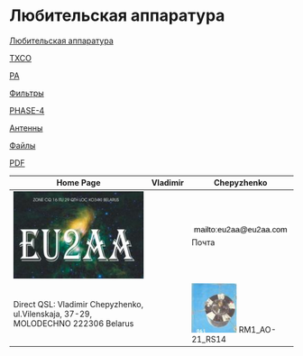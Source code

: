 # Любительская аппаратура

[Любительская аппаратура](AmRig.md)

[TXCO](TXCO.md)

[PA](PA.md)

[Фильтры](FIL.md)

[PHASE-4](P4.md)

[Антенны](Ant.md)

[Файлы](FILES.md)

[PDF](PDF.md)

| Home Page | Vladimir | Chepyzhenko |
| ------------- | ------------- | ------------- |
|![QSL](photo/22.jpg) | |![mailto](photo/mailto3.png) Почта  |
| Direct QSL: Vladimir Chepyzhenko, ul.Vilenskaja, 37-29, MOLODECHNO 222306 Belarus | |[![RM1_AO-21_RS14](photo/28.jpg)](http://eu2aa.qrz.ru) RM1_AO-21_RS14 |

  

